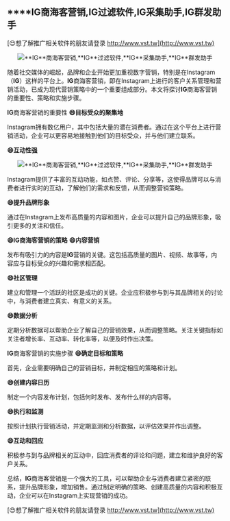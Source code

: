 ## ****IG**商海客营销,**IG**过滤软件,**IG**采集助手,**IG**群发助手**

[😍想了解推广相关软件的朋友请登录 http://www.vst.tw](http://www.vst.tw)

 <center><img src="https://vst.tw/MP4/tuiguang/png/0.png" alt="**IG**商海客营销,**IG**过滤软件,**IG**采集助手,**IG**群发助手"></center>

随着社交媒体的崛起，品牌和企业开始更加重视数字营销，特别是在Instagram（**IG**）这样的平台上。**IG**商海客营销，即在Instagram上进行的客户关系管理和营销活动，已成为现代营销策略中的一个重要组成部分。本文将探讨**IG**商海客营销的重要性、策略和实施步骤。

**IG**商海客营销的重要性
**😄目标受众的聚集地**

Instagram拥有数亿用户，其中包括大量的潜在消费者。通过在这个平台上进行营销活动，企业可以更容易地接触到他们的目标受众，并与他们建立联系。

**😄互动性强**

 <center><img src="https://vst.tw/MP4/tuiguang/png/8.png" alt="**IG**商海客营销,**IG**过滤软件,**IG**采集助手,**IG**群发助手"></center>

Instagram提供了丰富的互动功能，如点赞、评论、分享等，这使得品牌可以与消费者进行实时的互动，了解他们的需求和反馈，从而调整营销策略。

**😄提升品牌形象**

通过在Instagram上发布高质量的内容和图片，企业可以提升自己的品牌形象，吸引更多的关注和信任。

**😄**IG**商海客营销的策略**
**😄内容营销**

发布有吸引力的内容是**IG**营销的关键。这包括高质量的图片、视频、故事等，内容应与目标受众的兴趣和需求相匹配。

**😄社区管理**

建立和管理一个活跃的社区是成功的关键。企业应积极参与到与其品牌相关的讨论中，与消费者建立真实、有意义的关系。

**😄数据分析**

定期分析数据可以帮助企业了解自己的营销效果，从而调整策略。关注关键指标如关注者增长率、互动率、转化率等，以便及时作出决策。

**IG**商海客营销的实施步骤
**😄确定目标和策略**

首先，企业需要明确自己的营销目标，并制定相应的策略和计划。

**😄创建内容日历**

制定一个内容发布计划，包括何时发布、发布什么样的内容等。

**😄执行和监测**

按照计划执行营销活动，并定期监测和分析数据，以评估效果并作出调整。

**😄互动和回应**

积极参与到与品牌相关的互动中，回应消费者的评论和问题，建立和维护良好的客户关系。

总结，**IG**商海客营销是一个强大的工具，可以帮助企业与消费者建立紧密的联系，提升品牌形象，增加销售。通过制定明确的策略、创建高质量的内容和积极互动，企业可以在Instagram上实现营销的成功。

[😍想了解推广相关软件的朋友请登录 http://www.vst.tw](http://www.vst.tw)



